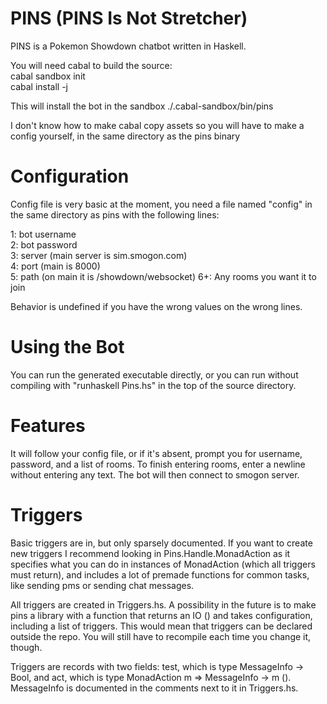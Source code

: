 PINS (PINS Is Not Stretcher)
=======

PINS is a Pokemon Showdown chatbot written in Haskell.

You will need cabal to build the source:<br />
cabal sandbox init<br />
cabal install -j

This will install the bot in the sandbox ./.cabal-sandbox/bin/pins

I don't know how to make cabal copy assets so you will have to make a config yourself, in the same directory as the pins binary


Configuration
=======

Config file is very basic at the moment, you need a file named "config" in the same directory as pins with the following lines:

1: bot username<br />
2: bot password<br />
3: server (main server is sim.smogon.com)<br />
4: port (main is 8000)<br />
5: path (on main it is /showdown/websocket)
6+: Any rooms you want it to join

Behavior is undefined if you have the wrong values on the wrong lines.


Using the Bot
=======
You can run the generated executable directly, or you can run without compiling with "runhaskell Pins.hs" in the top of the source directory.


Features
=======
It will follow your config file, or if it's absent, prompt you for username, password, and a list of rooms. To finish entering rooms, enter a newline without entering any text. The bot will then connect to smogon server.

Triggers
=======
Basic triggers are in, but only sparsely documented. If you want to create new triggers I recommend looking in Pins.Handle.MonadAction as it specifies what you can do in instances of MonadAction (which all triggers must return), and includes a lot of premade functions for common tasks, like sending pms or sending chat messages.

All triggers are created in Triggers.hs. A possibility in the future is to make pins a library with a function that returns an IO () and takes configuration, including a list of triggers. This would mean that triggers can be declared outside the repo. You will still have to recompile each time you change it, though.

Triggers are records with two fields: test, which is type MessageInfo -> Bool, and act, which is type MonadAction m => MessageInfo -> m (). MessageInfo is documented in the comments next to it in Triggers.hs.